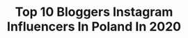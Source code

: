---
title: Top 10 Bloggers Instagram Influencers In Poland In 2020
description: >-
  Find top bloggers Instagram influencers in Poland in 2020. Most popular hashtags: #goodday #piel #ootd #makeup.
platform: Instagram
profiles:
  - username: "ptysiablog"
    fullname: >-
      Patrycja Hoffmann
    location: "Poland"
    followers: 6804
    engagement: 1421
    commentsToLikes: 0.083639
    id: ck5zzj8vjbtur0i14nl3lleyh
    verified: false
    hashtags: "#denimjacket, #czasnabuty, #robtocokochasz, #gliss4in1"
  - username: "klaudia_cukierpuder"
    fullname: >-
      KLAUDIA_CUKIERPUDER
    location: "Poland"
    followers: 65658
    engagement: 613
    commentsToLikes: 0.074795
    id: ck0udksxmje6g0i19nktkpvoc
    verified: false
    hashtags: "#makeupvideos, #mondaymorning, #springoutfit, #makeuplife"
  - username: "malgomaluje"
    fullname: >-
      Małgorzata P
    location: "Poland"
    followers: 8633
    engagement: 1195
    commentsToLikes: 0.081462
    id: ckaoyhwy0hlnq0i78s94hfdec
    verified: false
    hashtags: "#krem, #beautiful, #eyemakeuplook, #lovecosmetics"
  - username: "mamine.skarby"
    fullname: >-
      Magda Jasińska
    location: "Poland"
    followers: 23434
    engagement: 523
    commentsToLikes: 0.082413
    id: ck0w4cnraxxf20i19a6ssh5ms
    verified: false
    hashtags: "#gravitrax, #pancakes, #globus, #tata"
  - username: "daisylineblog"
    fullname: >-
      Paulina | DaisyLine.pl
    location: "Poland"
    followers: 27082
    engagement: 429
    commentsToLikes: 0.145705
    id: ck5zjnsb5hxax0i14oa6tfb8l
    verified: false
    hashtags: "#strojdnia, #nowemieszkanie, #nawil, #interiormilk"
  - username: "roxy.jacobs"
    fullname: >-
      Roxy Jacobs
    location: "Poland"
    followers: 29638
    engagement: 368
    commentsToLikes: 0.129423
    id: ckaoswbcftb4k0i78o10yq3ai
    verified: false
    hashtags: "#look, #sombre, #sugarbodyscrub, #frankivsk"
  - username: "mom.wife.woman"
    fullname: >-
      MODNA MAMA
    location: "Poland"
    followers: 62986
    engagement: 355
    commentsToLikes: 0.093068
    id: ck15tjt97iftc0i19ktyeik52
    verified: false
    hashtags: "#soraya, #summer, #emolium, #lipstick"
  - username: "sandrvczuraj"
    fullname: >-
      Sandra Maria Czuraj 🦋
    location: "Poland"
    followers: 23936
    engagement: 1413
    commentsToLikes: 0.025983
    id: ck8t1sohiwvar0j782d6xdu8b
    verified: false
    hashtags: "#facemask, #haveaniceday, #childhood, #live"
  - username: "mrs__harmony"
    fullname: >-
      Kasia Harmony
    location: "Poland"
    followers: 32597
    engagement: 636
    commentsToLikes: 0.058566
    id: ck5zx2fe577tv0i1434us37ir
    verified: false
    hashtags: "#waves, #kawa, #kawanabalkonie, #tatua"
  - username: "sylka_ciekawska"
    fullname: >-
      Sylka Ciekawska
    location: "Poland"
    followers: 23881
    engagement: 459
    commentsToLikes: 0.089252
    id: ck5hq3ep7sfg40i114bf1a39q
    verified: false
    hashtags: "#nailartwow, #kokos, #goodday, #beautifulview"
---